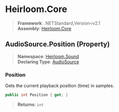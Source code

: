 # Heirloom.Core

> **Framework**: .NETStandard,Version=v2.1  
> **Assembly**: [Heirloom.Core][0]

## AudioSource.Position (Property)

> **Namespace**: [Heirloom.Sound][0]  
> **Declaring Type**: [AudioSource][1]

### Position

Gets the current playback position (time) in samples.

```cs
public int Position { get; }
```

> **Returns**: `int`

[0]: ../../../Heirloom.Core.md
[1]: ../AudioSource.md
